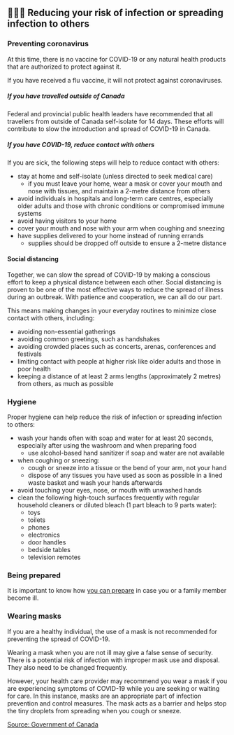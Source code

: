 ## 👨‍👩‍👧 Reducing your risk of infection or spreading infection to others

### Preventing coronavirus

At this time, there is no vaccine for COVID-19 or any natural health products that are authorized to protect against it.

If you have received a flu vaccine, it will not protect against coronaviruses.

##### If you have travelled outside of Canada

Federal and provincial public health leaders have recommended that all travellers from outside of Canada self-isolate for 14 days. These efforts will contribute to slow the introduction and spread of COVID-19 in Canada.

##### If you have COVID-19, reduce contact with others

If you are sick, the following steps will help to reduce contact with others:

- stay at home and self-isolate (unless directed to seek medical care)
  - if you must leave your home, wear a mask or cover your mouth and nose with tissues, and maintain a 2-metre distance from others
- avoid individuals in hospitals and long-term care centres, especially older adults and those with chronic conditions or compromised immune systems
- avoid having visitors to your home
- cover your mouth and nose with your arm when coughing and sneezing
- have supplies delivered to your home instead of running errands
  - supplies should be dropped off outside to ensure a 2-metre distance

#### Social distancing

Together, we can slow the spread of COVID-19 by making a conscious effort to keep a physical distance between each other. Social distancing is proven to be one of the most effective ways to reduce the spread of illness during an outbreak. With patience and cooperation, we can all do our part.

This means making changes in your everyday routines to minimize close contact with others, including:

- avoiding non-essential gatherings
- avoiding common greetings, such as handshakes
- avoiding crowded places such as concerts, arenas, conferences and festivals
- limiting contact with people at higher risk like older adults and those in poor health
- keeping a distance of at least 2 arms lengths (approximately 2 metres) from others, as much as possible

### Hygiene

Proper hygiene can help reduce the risk of infection or spreading infection to others:

- wash your hands often with soap and water for at least 20 seconds, especially after using the washroom and when preparing food
  - use alcohol-based hand sanitizer if soap and water are not available
- when coughing or sneezing:
  - cough or sneeze into a tissue or the bend of your arm, not your hand
  - dispose of any tissues you have used as soon as possible in a lined waste basket and wash your hands afterwards
- avoid touching your eyes, nose, or mouth with unwashed hands
- clean the following high-touch surfaces frequently with regular household cleaners or diluted bleach (1 part bleach to 9 parts water):
  - toys
  - toilets
  - phones
  - electronics
  - door handles
  - bedside tables
  - television remotes

### Being prepared

It is important to know how [you can prepare](https://www.canada.ca/en/public-health/services/diseases/2019-novel-coronavirus-infection/being-prepared.html) in case you or a family member become ill.

### Wearing masks

If you are a healthy individual, the use of a mask is not recommended for preventing the spread of COVID-19.

Wearing a mask when you are not ill may give a false sense of security. There is a potential risk of infection with improper mask use and disposal. They also need to be changed frequently.

However, your health care provider may recommend you wear a mask if you are experiencing symptoms of COVID-19 while you are seeking or waiting for care. In this instance, masks are an appropriate part of infection prevention and control measures. The mask acts as a barrier and helps stop the tiny droplets from spreading when you cough or sneeze.

[Source: Government of Canada](https://www.canada.ca/en/public-health/services/diseases/2019-novel-coronavirus-infection/prevention-risks.html)
